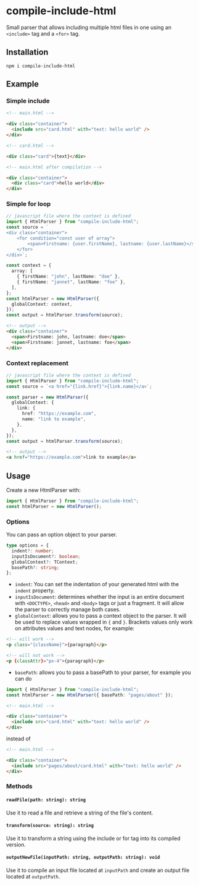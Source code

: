 # compile-include-html

Small parser that allows including multiple html files in one using an `<include>` tag and a `<for>` tag.

## Installation

```
npm i compile-include-html
```

## Example

### Simple include

```html
<!-- main.html -->

<div class="container">
  <include src="card.html" with="text: hello world" />
</div>
```

```html
<!-- card.html -->

<div class="card">{text}</div>
```

```html
<!-- main.html after compilation -->

<div class="container">
  <div class="card">hello world</div>
</div>
```

### Simple for loop

```typescript
// javascript file where the context is defined
import { HtmlParser } from "compile-include-html";
const source = `
<div class="container">
    <for condition="const user of array">
        <span>Firstname: {user.firstName}, lastname: {user.lastName}</span>
    </for>
</div>`;

const context = {
  array: [
    { firstName: "john", lastName: "doe" },
    { firstName: "jannet", lastName: "foe" },
  ],
};
const htmlParser = new HtmlParser({
  globalContext: context,
});
const output = htmlParser.transform(source);
```

```html
<!-- output -->
<div class="container">
  <span>Firstname: john, lastname: doe</span>
  <span>Firstname: jannet, lastname: foe</span>
</div>
```

### Context replacement

```typescript
// javascript file where the context is defined
import { HtmlParser } from "compile-include-html";
const source = `<a href="{link.href}">{link.name}</a>`;

const parser = new HtmlParser({
  globalContext: {
    link: {
      href: "https://example.com",
      name: "link to example",
    },
  },
});
const output = htmlParser.transform(source);
```

```html
<!-- output -->
<a href="https://example.com">link to example</a>
```

## Usage

Create a new HtmlParser with:

```typescript
import { HtmlParser } from "compile-include-html";
const htmlParser = new HtmlParser();
```

### Options

You can pass an option object to your parser.

```typescript
type options = {
  indent?: number;
  inputIsDocument?: boolean;
  globalContext?: TContext;
  basePath?: string;
};
```

- `indent`: You can set the indentation of your generated html with the `indent` property.
- `inputIsDocument`: determines whether the input is an entire document with `<DOCTYPE>`, `<head>` and `<body>` tags or just a fragment. It will allow the parser to correctly manage both cases.
- `globalContext`: allows you to pass a context object to the parser. It will be used to replace values wrapped in `{` and `}`. Brackets values only work on attributes values and text nodes, for example:

```html
<!-- will work -->
<p class="{className}">{paragraph}</p>

<!-- will not work -->
<p {classAttr}="px-4">{paragraph}</p>
```

- `basePath`: allows you to pass a basePath to your parser, for example you can do

```typescript
import { HtmlParser } from "compile-include-html";
const htmlParser = new HtmlParser({ basePath: "pages/about" });
```

```html
<!-- main.html -->

<div class="container">
  <include src="card.html" with="text: hello world" />
</div>
```

instead of

```html
<!-- main.html -->

<div class="container">
  <include src="pages/about/card.html" with="text: hello world" />
</div>
```

### Methods

#### `readFile(path: string): string`

Use it to read a file and retrieve a string of the file's content.

#### `transform(source: string): string`

Use it to transform a string using the include or for tag into its compiled version.

#### `outputNewFile(inputPath: string, outputPath: string): void`

Use it to compile an input file located at `inputPath` and create an output file located at `outputPath`.
